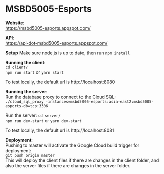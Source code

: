 # MSBD5005-Esports

**Website**:  
https://msbd5005-esports.appspot.com/

**API**:  
https://api-dot-msbd5005-esports.appspot.com/

**Setup**
Make sure node.js is up to date, then run
`npm install`

**Running the client**:  
`cd client/`  
`npm run start` or `yarn start`

To test locally, the default url is http://localhost:8080

**Running the server**:  
Run the database proxy to connect to the Cloud SQL:  
`./cloud_sql_proxy -instances=msbd5005-esports:asia-east2:msbd5005-esports-db=tcp:3306`

Run the server:
`cd server/`  
`npm run dev-start` or `yarn dev-start`

To test locally, the default url is http://localhost:8081

**Deployment**:  
Pushing to master will activate the Google Cloud build trigger for deployment:  
`git push origin master`  
This will deploy the client files if there are changes in the client folder,
and also the server files if there are changes in the server folder.
